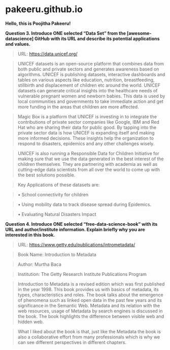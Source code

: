 # pakeeru.github.io
**Hello, this is Poojitha Pakeeru!**

**Question 3. Introduce ONE selected “Data Set” from the [awesome-datascience] GitHub with its
URL and describe its potential applications and values.**
>URL: https://data.unicef.org/

>UNICEF datasets is an open-source platform that combines data from both public and private sectors and generates awareness based on algorithms. UNICEF is publishing datasets, interactive dashboards and tables on various aspects like education, nutrition, breastfeeding, stillbirth and displacement of children etc around the world. UNICEF datasets can generate critical insights into the healthcare needs of vulnerable pregnant women and newborn babies. This data is used by local communities and governments to take immediate action and get more funding in the areas that children are more affected.

>Magic Box is a platform that UNICEF is investing in to integrate the contributions of private sector companies like Google, IBM and Red Hat who are sharing their data for public good. By tapping into the private sector data is how UNICEF is expanding itself and making more informed decisions. These insights help the organization to respond to disasters, epidemics and any other challenges wisely.

>UNICEF is also running a Responsible Data for Children Initiative for making sure that we use the data generated in the best interest of the children themselves. They are partnering with academia as well as cutting-edge data scientists from all over the world to come up with the best solutions possible.

>Key Applications of these datasets are:

>•	School connectivity for children

>•	Using mobility data to track disease spread during Epidemics.

>•	Evaluating Natural Disasters Impact

**Question 4. Introduce ONE selected “free-data-science-book” with its URL and author/institute
information. Explain briefly why you are interested in this book.**

>URL: https://www.getty.edu/publications/intrometadata/

>Book Name: Introduction to Metadata

>Author: Murtha Baca

>Institution: The Getty Research Institute Publications Program

>Introduction to Metadata is a revised edition which was first published in the year 1998. This book provides us with basics of metadata, its types, characteristics and roles. The book talks about the emergence of phenomena such as linked open data in the past few years and its significance in the Semantic Web. Metadata and its relation with the web resources, usage of Metadata by search engines is discussed in the book. The book highlights the difference between visible web and hidden web.

>What I liked about the book is that, just like the Metadata the book is also a collaborative effort from many professionals which is why we can see different perspectives in different chapters. 

